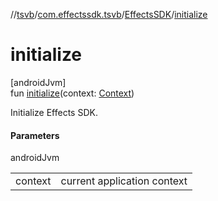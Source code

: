 //[tsvb](../../../index.md)/[com.effectssdk.tsvb](../index.md)/[EffectsSDK](index.md)/[initialize](initialize.md)

# initialize

[androidJvm]\
fun [initialize](initialize.md)(context: [Context](https://developer.android.com/reference/kotlin/android/content/Context.html))

Initialize Effects SDK.

#### Parameters

androidJvm

| | |
|---|---|
| context | current application context |
